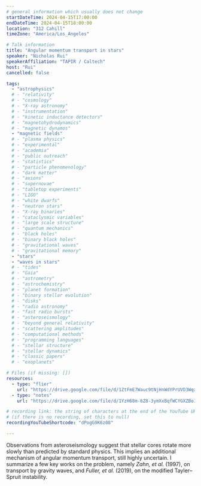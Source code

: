 ```yaml
---
# general information which usually does not change
startDateTime: 2024-04-15T17:00:00
endDateTime: 2024-04-15T18:00:00
location: "312 Cahill"
timeZone: "America/Los_Angeles"

# Talk information
title: "Angular momentum transport in stars"
speaker: "Nicholas Rui"
speakerAffiliation: "TAPIR / Caltech"
host: "Rui"
cancelled: false

tags:
  - "astrophysics"
  # - "relativity"
  # - "cosmology"
  # - "X-ray astronomy"
  # - "instrumentation"
  # - "kinetic inductance detectors"
  # - "magnetohydrodynamics"
  # - "magnetic dynamos"
  - "magnetic fields"
  # - "plasma physics"
  # - "experimental"
  # - "academia"
  # - "public outreach"
  # - "statistics"
  # - "particle phenomenology"
  # - "dark matter"
  # - "axions"
  # - "supernovae"
  # - "tabletop experiments"
  # - "LIGO"
  # - "white dwarfs"
  # - "neutron stars"
  # - "X-ray binaries"
  # - "cataclysmic variables"
  # - "large scale structure"
  # - "quantum mechanics"
  # - "black holes"
  # - "binary black holes"
  # - "gravitational waves"
  # - "gravitational memory"
  - "stars"
  - "waves in stars"
  # - "tides"
  # - "Gaia"
  # - "astrometry"
  # - "astrochemistry"
  # - "planet formation"
  # - "binary stellar evolution"
  # - "disks"
  # - "radio astronomy"
  # - "fast radio bursts"
  # - "asteroseismology"
  # - "beyond general relativity"
  # - "scattering amplitudes"
  # - "computational methods"
  # - "programming languages"
  # - "stellar structure"
  # - "stellar dynamics"
  # - "classic papers"
  # - "exoplanets"

# Files (if missing: [])
resources:
  - type: "flier"
    url: "https://drive.google.com/file/d/1ZtFmE7Wauc9tNjHnWdYPrUVD3WqxXo9E/view?usp=drive_link"
  - type: "notes"
    url: "https://drive.google.com/file/d/1YzH68m-6Z8-3ymXxBqfWCYGXZBo1ipvD/view?usp=drive_link"

# recording link: the string of characters at the end of the YouTube URL
# (if there is no recording, set this to null)
recordingYouTubeShortcode: "dPogG9K6z08"

---
```


Observations from asteroseismology suggest that stellar cores rotate more slowly than predicted by standard physics.
This implies an additional mechanism of angular momentum transport, still highly uncertain.
I summarize a few key works on the problem, namely *Zahn, et al.* (1997), on transport by gravity waves, and *Fuller, et al.* (2019), on the modified Tayler–Spruit instability.
